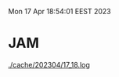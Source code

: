 Mon 17 Apr 18:54:01 EEST 2023
# JAM
<a href='./cache/202304/17_18.log'>./cache/202304/17_18.log</a>
